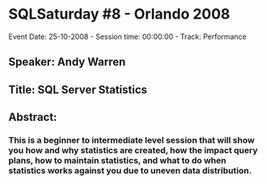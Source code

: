 # SQLSaturday #8 - Orlando 2008
Event Date: 25-10-2008 - Session time: 00:00:00 - Track: Performance
## Speaker: Andy Warren
## Title: SQL Server Statistics
## Abstract:
### This is a beginner to intermediate level session that will show you how and why statistics are created, how the impact query plans, how to maintain statistics, and what to do when statistics works against you due to uneven data distribution.
